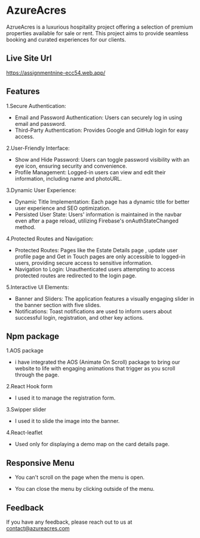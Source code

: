 
# AzureAcres

AzrueAcres is a luxurious hospitality project offering a selection of premium properties available for sale or rent. This project aims to provide seamless booking and curated experiences for our clients.


## Live Site Url
https://assignmentnine-ecc54.web.app/
## Features

1.Secure Authentication:

- Email and Password Authentication: Users can securely log in using email and password.
- Third-Party Authentication: Provides Google  and GitHub login for easy access.

2.User-Friendly Interface:

- Show and Hide Password: Users can toggle password visibility with an eye icon, ensuring security and convenience.
- Profile Management: Logged-in users can view and edit their information, including name and photoURL.

3.Dynamic User Experience:

- Dynamic Title Implementation: Each page has a dynamic title for better user experience and SEO optimization.
- Persisted User State: Users' information is maintained in the navbar even after a page reload, utilizing Firebase's onAuthStateChanged method.

4.Protected Routes and Navigation:

- Protected Routes: Pages like the Estate Details page , update user profile page and Get in Touch pages are only accessible to logged-in users, providing secure access to sensitive information.
- Navigation to Login: Unauthenticated users attempting to access protected routes are redirected to the login page.

5.Interactive UI Elements:

- Banner and Sliders: The application features a visually engaging slider in the banner section with five slides.
- Notifications: Toast notifications are used to inform users about successful login, registration, and other key actions.


## Npm package
1.AOS package
-  i have integrated the AOS (Animate On Scroll) package to bring our website to life with engaging animations that trigger as you scroll through the page.

2.React Hook form
- I used it to manage the registration form.

3.Swipper slider
- I used it to slide the image into the banner.

4.React-leaflet
- Used only for displaying a demo map on the card details page.

## Responsive Menu
- You can't scroll on the page when the menu is open.

- You can close the menu by clicking outside of the menu.

## Feedback

If you have any feedback, please reach out to us at contact@azureacres.com


